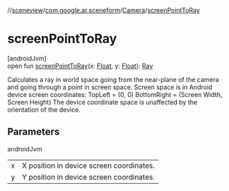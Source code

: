 //[sceneview](../../../index.md)/[com.google.ar.sceneform](../index.md)/[Camera](index.md)/[screenPointToRay](screen-point-to-ray.md)

# screenPointToRay

[androidJvm]\
open fun [screenPointToRay](screen-point-to-ray.md)(x: [Float](https://kotlinlang.org/api/latest/jvm/stdlib/kotlin/-float/index.html), y: [Float](https://kotlinlang.org/api/latest/jvm/stdlib/kotlin/-float/index.html)): [Ray](../../com.google.ar.sceneform.collision/-ray/index.md)

Calculates a ray in world space going from the near-plane of the camera and going through a point in screen space. Screen space is in Android device screen coordinates: TopLeft = (0, 0) BottomRight = (Screen Width, Screen Height) The device coordinate space is unaffected by the orientation of the device.

## Parameters

androidJvm

| | |
|---|---|
| x | X position in device screen coordinates. |
| y | Y position in device screen coordinates. |
